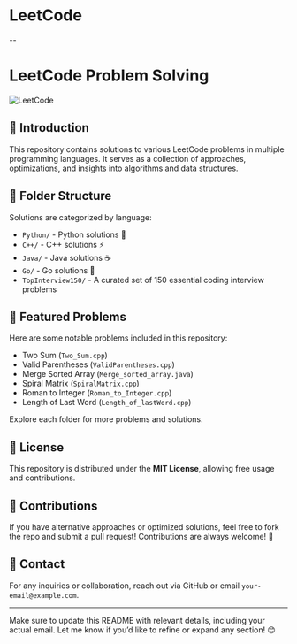 # LeetCode

--
# LeetCode Problem Solving
![LeetCode](https://upload.wikimedia.org/wikipedia/commons/0/0a/LeetCode_Logo_black_with_text.svg)

## 📌 Introduction
This repository contains solutions to various LeetCode problems in multiple programming languages. It serves as a collection of approaches, optimizations, and insights into algorithms and data structures.

## 📂 Folder Structure
Solutions are categorized by language:

- `Python/` - Python solutions 🐍
- `C++/` - C++ solutions ⚡
- `Java/` - Java solutions ☕
- `Go/` - Go solutions 🚀
- `TopInterview150/` - A curated set of 150 essential coding interview problems

## 🚀 Featured Problems
Here are some notable problems included in this repository:
- Two Sum (`Two_Sum.cpp`)
- Valid Parentheses (`ValidParentheses.cpp`)
- Merge Sorted Array (`Merge_sorted_array.java`)
- Spiral Matrix (`SpiralMatrix.cpp`)
- Roman to Integer (`Roman_to_Integer.cpp`)
- Length of Last Word (`Length_of_lastWord.cpp`)

Explore each folder for more problems and solutions.

## 📜 License
This repository is distributed under the **MIT License**, allowing free usage and contributions.

## 🙌 Contributions
If you have alternative approaches or optimized solutions, feel free to fork the repo and submit a pull request! Contributions are always welcome! 🚀

## 📩 Contact
For any inquiries or collaboration, reach out via GitHub or email `your-email@example.com`.

---

Make sure to update this README with relevant details, including your actual email. Let me know if you’d like to refine or expand any section! 😊

